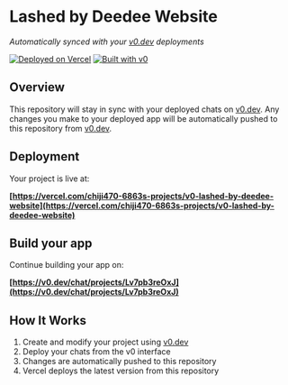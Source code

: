 # Lashed by Deedee Website

*Automatically synced with your [v0.dev](https://v0.dev) deployments*

[![Deployed on Vercel](https://img.shields.io/badge/Deployed%20on-Vercel-black?style=for-the-badge&logo=vercel)](https://vercel.com/chiji470-6863s-projects/v0-lashed-by-deedee-website)
[![Built with v0](https://img.shields.io/badge/Built%20with-v0.dev-black?style=for-the-badge)](https://v0.dev/chat/projects/Lv7pb3reOxJ)

## Overview

This repository will stay in sync with your deployed chats on [v0.dev](https://v0.dev).
Any changes you make to your deployed app will be automatically pushed to this repository from [v0.dev](https://v0.dev).

## Deployment

Your project is live at:

**[https://vercel.com/chiji470-6863s-projects/v0-lashed-by-deedee-website](https://vercel.com/chiji470-6863s-projects/v0-lashed-by-deedee-website)**

## Build your app

Continue building your app on:

**[https://v0.dev/chat/projects/Lv7pb3reOxJ](https://v0.dev/chat/projects/Lv7pb3reOxJ)**

## How It Works

1. Create and modify your project using [v0.dev](https://v0.dev)
2. Deploy your chats from the v0 interface
3. Changes are automatically pushed to this repository
4. Vercel deploys the latest version from this repository

